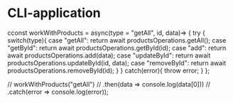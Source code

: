 # CLI-application

cconst workWithProducts = async(type = "getAll", id, data)=> {
try {
switch(type){
case "getAll":
return await productsOperations.getAll();
case "getById":
return await productsOperations.getById(id);
case "add":
return await productsOperations.add(data);
case "updateById":
return await productsOperations.updateById(id, data);
case "removeById":
return await productsOperations.removeById(id);
}
}
catch(error){
throw error;
}
};

// workWithProducts("getAll")
// .then(data => console.log(data[0]))
// .catch(error => console.log(error));
